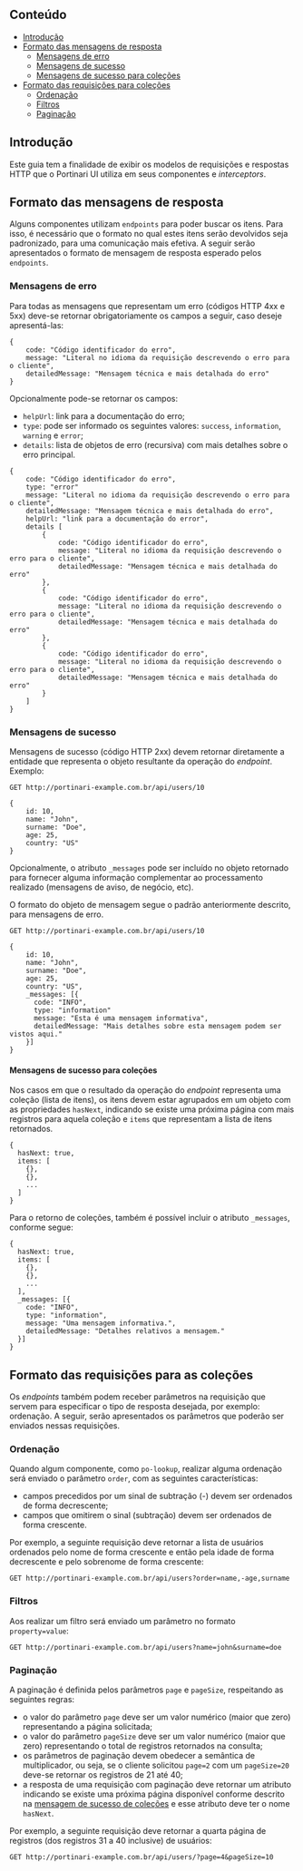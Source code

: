 [comment]: # (@label Guia de implementação de APIs)
[comment]: # (@link guides/api)

## Conteúdo

- [Introdução](guides/api#introduction)
- [Formato das mensagens de resposta](guides/api#responseMessage)
  - [Mensagens de erro](guides/api#errorMessages)
  - [Mensagens de sucesso](guides/api#successMessages)
  - [Mensagens de sucesso para coleções](guides/api#successMessagesForCollections)
- [Formato das requisições para coleções](guides/api#collections)
  - [Ordenação](guides/api#order)
  - [Filtros](guides/api#filters)
  - [Paginação](guides/api#pagination)


<a id="introduction"></a>
## Introdução

Este guia tem a finalidade de exibir os modelos de requisições e respostas HTTP que o Portinari UI utiliza em seus componentes e *interceptors*.


<a id="responseMessage"></a>
## Formato das mensagens de resposta
Alguns componentes utilizam `endpoints` para poder buscar os itens. Para isso, é necessário que o formato no qual estes itens serão devolvidos seja padronizado, para uma comunicação mais efetiva. A seguir serão apresentados o formato de mensagem de resposta esperado pelos `endpoints`.

<a id="errorMessages"></a>
### Mensagens de erro

Para todas as mensagens que representam um erro (códigos HTTP 4xx e 5xx) deve-se retornar obrigatoriamente os campos a seguir, caso deseje apresentá-las:

```
{
    code: "Código identificador do erro",
    message: "Literal no idioma da requisição descrevendo o erro para o cliente",
    detailedMessage: "Mensagem técnica e mais detalhada do erro"
}
```

Opcionalmente pode-se retornar os campos:

- `helpUrl`: link para a documentação do erro;
- `type`: pode ser informado os seguintes valores: `success`, `information`, `warning` e `error`;
- `details`: lista de objetos de erro (recursiva) com mais detalhes sobre o erro principal.

```
{
    code: "Código identificador do erro",
    type: "error"
    message: "Literal no idioma da requisição descrevendo o erro para o cliente",
    detailedMessage: "Mensagem técnica e mais detalhada do erro",
    helpUrl: "link para a documentação do error",
    details [
        {
            code: "Código identificador do erro",
            message: "Literal no idioma da requisição descrevendo o erro para o cliente",
            detailedMessage: "Mensagem técnica e mais detalhada do erro"
        },
        {
            code: "Código identificador do erro",
            message: "Literal no idioma da requisição descrevendo o erro para o cliente",
            detailedMessage: "Mensagem técnica e mais detalhada do erro"
        },
        {
            code: "Código identificador do erro",
            message: "Literal no idioma da requisição descrevendo o erro para o cliente",
            detailedMessage: "Mensagem técnica e mais detalhada do erro"
        }
    ]
}
```

<a id="successMessages"></a>
### Mensagens de sucesso

Mensagens de sucesso (código HTTP 2xx) devem retornar diretamente a entidade que representa o objeto resultante da operação do *endpoint*. Exemplo:

```
GET http://portinari-example.com.br/api/users/10

{
    id: 10,
    name: "John",
    surname: "Doe",
    age: 25,
    country: "US"
}
```

Opcionalmente, o atributo `_messages` pode ser incluído no objeto retornado para fornecer alguma informação complementar ao processamento realizado (mensagens de aviso, de negócio, etc). 

O formato do objeto de mensagem segue o padrão anteriormente descrito, para mensagens de erro.

```
GET http://portinari-example.com.br/api/users/10
 
{
    id: 10,
    name: "John",
    surname: "Doe",
    age: 25,
    country: "US",
    _messages: [{
      code: "INFO",
      type: "information"
      message: "Esta é uma mensagem informativa",
      detailedMessage: "Mais detalhes sobre esta mensagem podem ser vistos aqui."
    }]
}
```

<a id="successMessagesForCollections"></a>
#### Mensagens de sucesso para coleções

Nos casos em que o resultado da operação do *endpoint* representa uma coleção (lista de itens), os itens devem estar agrupados em um objeto com as propriedades `hasNext`, indicando se existe uma próxima página com mais registros para aquela coleção e `items` que representam a lista de itens retornados.

```
{
  hasNext: true,
  items: [
    {},
    {},
    ...
  ]
}
```
Para o retorno de coleções, também é possível incluir o atributo `_messages`, conforme segue:

```
{
  hasNext: true,
  items: [
    {},
    {},
    ...
  ],
  _messages: [{
    code: "INFO",
    type: "information",
    message: "Uma mensagem informativa.",
    detailedMessage: "Detalhes relativos a mensagem."
  }]
}
```

<a id="collections"></a>
## Formato das requisições para as coleções

Os *endpoints* também podem receber parâmetros na requisição que servem para especificar o tipo de resposta desejada, por exemplo: ordenação. A seguir, serão apresentados os parâmetros que poderão ser enviados nessas requisições.

<a id="order"></a>
### Ordenação

Quando algum componente, como `po-lookup`, realizar alguma ordenação será enviado o parâmetro  `order`, com as seguintes características:

- campos precedidos por um sinal de subtração (-) devem ser ordenados de forma decrescente;
- campos que omitirem o sinal (subtração) devem ser ordenados de forma crescente.

Por exemplo, a seguinte requisição deve retornar a lista de usuários ordenados pelo nome de forma crescente e então pela idade de forma decrescente e pelo sobrenome de forma crescente:

```
GET http://portinari-example.com.br/api/users?order=name,-age,surname
```

<a id="filters"></a>
### Filtros

Aos realizar um filtro será enviado um parâmetro no formato `property=value`:

``` GET http://portinari-example.com.br/api/users?name=john&surname=doe ```

<a id="pagination"></a>
### Paginação

A paginação é definida pelos parâmetros `page` e `pageSize`, respeitando as seguintes regras: 

- o valor do parâmetro `page` deve ser um valor numérico (maior que zero) representando a página solicitada;
- o valor do parâmetro `pageSize` deve ser um valor numérico (maior que zero) representando o total de registros retornados na consulta;
- os parâmetros de paginação devem obedecer a semântica de multiplicador, ou seja, se o cliente solicitou `page=2` com um `pageSize=20` deve-se retornar os registros de 21 até 40;
- a resposta de uma requisição com paginação deve retornar um atributo indicando se existe uma próxima página disponível conforme descrito na [mensagem de sucesso de coleções](#successMessagesForCollections) e esse atributo deve ter o nome `hasNext`.

Por exemplo, a seguinte requisição deve retornar a quarta página de registros (dos registros 31 a 40 inclusive) de usuários:

``` GET http://portinari-example.com.br/api/users/?page=4&pageSize=10 ```
